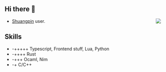 ## Hi there 👋

<img src="https://github-readme-stats.vercel.app/api?username=towry&show_icons=true" align="right" />

- [Shuangpin](https://zh.wikipedia.org/wiki/%E5%8F%8C%E6%8B%BC) user.

## Skills

- -+++++ Typescript, Frontend stuff, Lua, Python
- -++++ Rust
- -+++ Ocaml, Nim
- -+ C/C++
